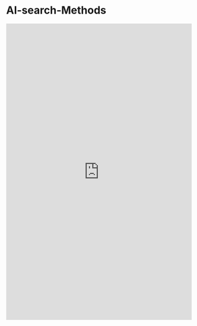 # AI-search-Methods

<embed src="https://www.docdroid.net/eiviDG9/report-pdf" width="500" height="800" type="application/pdf">
